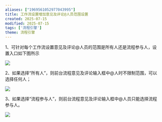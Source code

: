 ```yaml
---
aliases: ["1969561052977043995"]
title: 工作流设置增加意见及评论@人员范围设置
created: 2025-07-15
modified: 2025-07-15
tags: ['流程引擎']
theme: 流程引擎
---
```


1、可针对每个工作流设置意见及评论@人员的范围是所有人还是流程参与人，设置入口如下图所示

![](fe4333a30578356e3698c91197d8227e.jpg)

2、如果选择“所有人”，则前台流程意见及评论输入框中@人时不限制范围，可以选择任何人；

![](85bbfd30967e68c3a7a4fe344463a61d.jpg)

3、如果选择“流程参与人”，则前台流程意见及评论输入框中@人员只能选择流程参与人。

![](fa08402ead8cd34dff2fb5787dcf56bd.jpg)